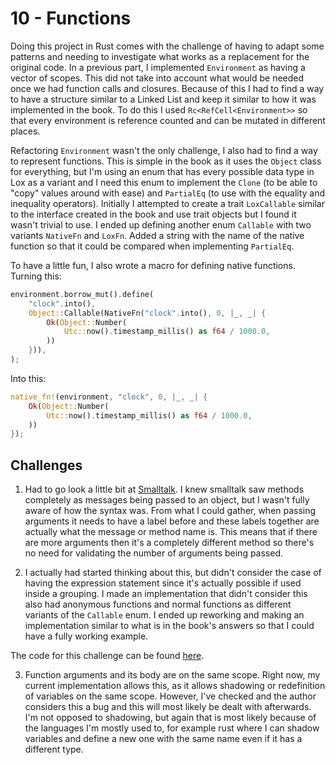 # 10 - Functions 

Doing this project in Rust comes with the challenge of having to adapt some patterns and needing to investigate what works as a replacement for the original code. In a previous part, I implemented `Environment` as having a vector of scopes. This did not take into account what would be needed once we had function calls and closures. Because of this I had to find a way to have a structure similar to a Linked List and keep it similar to how it was implemented in the book. To do this I used `Rc<RefCell<Environment>>` so that every environment is reference counted and can be mutated in different places.

Refactoring `Environment` wasn't the only challenge, I also had to find a way to represent functions. This is simple in the book as it uses the `Object` class for everything, but I'm using an enum that has every possible data type in Lox as a variant and I need this enum to implement the `Clone` (to be able to "copy" values around with ease) and `PartialEq` (to use with the equality and inequality operators). Initially I attempted to create a trait `LoxCallable` similar to the interface created in the book and use trait objects but I found it wasn't trivial to use. I ended up defining another enum `Callable` with two variants `NativeFn` and `LoxFn`. Added a string with the name of the native function so that it could be compared when implementing `PartialEq`.

To have a little fun, I also wrote a macro for defining native functions. Turning this:
```rust
environment.borrow_mut().define(
    "clock".into(),
    Object::Callable(NativeFn("clock".into(), 0, |_, _| {
        Ok(Object::Number(
            Utc::now().timestamp_millis() as f64 / 1000.0,
        ))
    })),
);
```

Into this:
```rust
native_fn!(environment, "clock", 0, |_, _| {
    Ok(Object::Number(
        Utc::now().timestamp_millis() as f64 / 1000.0,
    ))
});
```

## Challenges

1. Had to go look a little bit at [Smalltalk](https://learnxinyminutes.com/docs/smalltalk/). I knew smalltalk saw methods completely as messages being passed to an object, but I wasn't fully aware of how the syntax was. From what I could gather, when passing arguments it needs to have a label before and these labels together are actually what the message or method name is. This means that if there are more arguments then it's a completely different method so there's no need for validating the number of arguments being passed.

2. I actually had started thinking about this, but didn't consider the case of having the expression statement since it's actually possible if used inside a grouping. I made an implementation that didn't consider this also had anonymous functions and normal functions as different variants of the `Callable` enum. I ended up reworking and making an implementation similar to what is in the book's answers so that I could have a fully working example.

The code for this challenge can be found [here](https://github.com/EdSwordsmith/crafting_interpreters/tree/10_lambdas).

3. Function arguments and its body are on the same scope. Right now, my current implementation allows this, as it allows shadowing or redefinition of variables on the same scope. However, I've checked and the author considers this a bug and this will most likely be dealt with afterwards.
I'm not opposed to shadowing, but again that is most likely because of the languages I'm mostly used to, for example rust where I can shadow variables and define a new one with the same name even if it has a different type.
